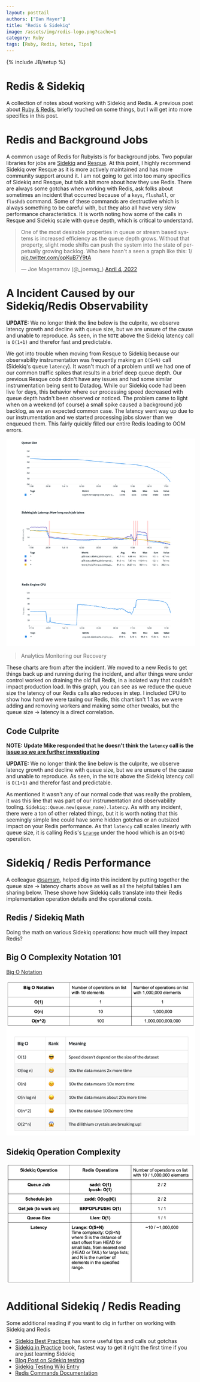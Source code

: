 ```yaml
---
layout: posttail
authors: ["Dan Mayer"]
title: "Redis & Sidekiq"
image: /assets/img/redis-logo.png?cache=1
category: Ruby
tags: [Ruby, Redis, Notes, Tips]
---
```


{% include JB/setup %}

# Redis & Sidekiq

A collection of notes about working with Sidekiq and Redis. A previous post about [Ruby & Redis](https://www.mayerdan.com/ruby/2022/03/26/ruby-redis), briefly touched on some things, but I will get into more specifics in this post.

# Redis and Background Jobs

A common usage of Redis for Rubyists is for background jobs. Two popular libraries for jobs are [Sidekiq](https://github.com/mperham/sidekiq) and [Resque](https://github.com/resque/resque). At this point, I highly recommend Sidekiq over Resque as it is more actively maintained and has more community support around it. I am not going to get into too many specifics of Sidekiq and Resque, but talk a bit more about how they use Redis. There are always some gotchas when working with Redis, ask folks about sometimes an incident that occurred because of a `keys`, `flushall`, or `flushdb` command. Some of these commands are destructive which is always something to be careful with, but they also all have very slow performance characteristics. It is worth noting how some of the calls in Resque and Sidekiq scale with queue depth, which is critical to understand.

<blockquote class="twitter-tweet"><p lang="en" dir="ltr">One of the most desirable properties in queue or stream based systems is increased efficiency as the queue depth grows. Without that property, slight mode shifts can push the system into the state of perpetually growing backlog. Who here hasn&#39;t a seen a graph like this: 1/ <a href="https://t.co/opKuB7Y9tA">pic.twitter.com/opKuB7Y9tA</a></p>&mdash; Joe Magerramov (@_joemag_) <a href="https://twitter.com/_joemag_/status/1511027555813318658?ref_src=twsrc%5Etfw">April 4, 2022</a></blockquote> <script async src="https://platform.twitter.com/widgets.js" charset="utf-8"></script>

# A Incident Caused by our Sidekiq/Redis Observability

__UPDATE:__ We no longer think the line below is the culprite, we observe latency growth and decline with queue size, but we are unsure of the cause and unable to reproduce. As seen, in the `NOTE` above the Sidekiq latency call is `O(1+1)` and therefor fast and predictable.

We got into trouble when moving from Resque to Sidekiq because our observability instrumentation was frequently making an `O(S+N)` call (Sidekiq's queue `latency`). It wasn't much of a problem until we had one of our common traffic spikes that results in a brief deep queue depth. Our previous Resque code didn't have any issues and had some similar instrumentation being sent to Datadog. While our Sidekiq code had been live for days, this behavior where our processing speed decreased with queue depth hadn't been observed or noticed. The problem came to light when on a weekend (of course) a small spike caused a background job backlog, as we an expected common case. The latency went way up due to our instrumentation and we started processing jobs slower than we enqueued them. This fairly quickly filled our entire Redis leading to OOM errors.

![Redis Sidekiq Analytics](/assets/img/redis_sidekiq.png)
> Analytics Monitoring our Recovery

These charts are from after the incident. We moved to a new Redis to get things back up and running during the incident, and after things were under control worked on draining the old full Redis, in a isolated way that couldn't impact production load. In this graph, you can see as we reduce the queue size the latency of our Redis calls also reduces in step. I included CPU to show how hard we were taxing our Redis, this chart isn't 1:1 as we were adding and removing workers and making some other tweaks, but the queue size -> latency is a direct correlation. 

## Code Culprite

__NOTE: Update Mike responded that he doesn't think the `latency` call is the [issue so we are further investigating](https://github.com/mperham/sidekiq/issues/5282)__


__UPDATE:__ We no longer think the line below is the culprite, we observe latency growth and decline with queue size, but we are unsure of the cause and unable to reproduce. As seen, in the `NOTE` above the Sidekiq latency call is `O(1+1)` and therefor fast and predictable.


As mentioned it wasn't any of our normal code that was really the problem, it was this line that was part of our instrumentation and observability tooling. `Sidekiq::Queue.new(queue_name).latency`. As with any incident, there were a ton of other related things, but it is worth noting that this seemingly simple line could have some hidden gotchas or an outsized impact on your Redis performance. As that `latency` call scales linearly with queue size, it is calling Redis's [`Lrange`](https://redis.io/commands/lrange/) under the hood which is an `O(S+N)` operation.

# Sidekiq / Redis Performance

A colleague [@samsm](https://twitter.com/samsm), helped dig into this incident by putting together the queue size -> latency charts above as well as all the helpful tables I am sharing below. These showe how Sidekiq calls translate into their Redis implementation operation details and the operational costs.

## Redis / Sidekiq Math

Doing the math on various Sidekiq operations: how much will they impact Redis?

## Big O Complexity Notation 101

[Big O Notation](https://www.honeybadger.io/blog/a-rubyist-s-guide-to-big-o-notation/)

![Redis Big O](/assets/img/redis_big_o.png)

## Sidekiq Operation Complexity

![Redis Sidekiq Mapping](/assets/img/redis_sidekiq_map.png)

# Additional Sidekiq / Redis Reading

Some additional reading if you want to dig in further on working with Sidekiq and Redis

* [Sidekiq Best Practices](https://github.com/mperham/sidekiq/wiki/Best-Practices) has some useful tips and calls out gotchas
* [Sidekiq in Practice](https://nateberk.gumroad.com/l/sidekiqinpractice) book, fastest way to get it right the first time if you are just learning Sidekiq
* [Blog Post on Sidekiq testing](https://sloboda-studio.com/blog/testing-sidekiq-jobs/)
* [Sidekiq Testing Wiki Entry](https://github.com/mperham/sidekiq/wiki/Testing)
* [Redis Commands Documentation](https://redis.io/commands/)